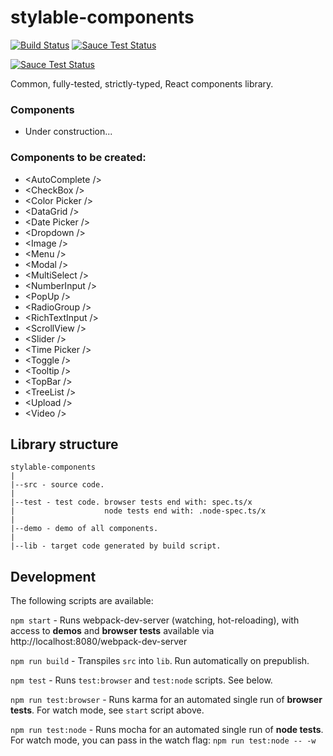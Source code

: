 # stylable-components
[![Build Status](https://travis-ci.org/wix/stylable-components.svg?branch=master)](https://travis-ci.org/wix/stylable-components)
[![Sauce Test Status](https://saucelabs.com/buildstatus/WixReactComponents)](https://saucelabs.com/u/WixReactComponents)

[![Sauce Test Status](https://saucelabs.com/browser-matrix/WixReactComponents.svg)](https://saucelabs.com/u/WixReactComponents)

Common, fully-tested, strictly-typed, React components library.

### Components
- Under construction...

### Components to be created:
- &lt;AutoComplete /&gt;
- &lt;CheckBox /&gt;
- &lt;Color Picker /&gt;
- &lt;DataGrid /&gt;
- &lt;Date Picker /&gt;
- &lt;Dropdown /&gt;
- &lt;Image /&gt;
- &lt;Menu /&gt;
- &lt;Modal /&gt;
- &lt;MultiSelect /&gt;
- &lt;NumberInput /&gt;
- &lt;PopUp /&gt;
- &lt;RadioGroup /&gt;
- &lt;RichTextInput /&gt;
- &lt;ScrollView /&gt;
- &lt;Slider /&gt;
- &lt;Time Picker /&gt;
- &lt;Toggle /&gt;
- &lt;Tooltip /&gt;
- &lt;TopBar /&gt;
- &lt;TreeList /&gt;
- &lt;Upload /&gt;
- &lt;Video /&gt;

## Library structure
```
stylable-components
|
|--src - source code.
|
|--test - test code. browser tests end with: spec.ts/x
|                    node tests end with: .node-spec.ts/x
|
|--demo - demo of all components.
|
|--lib - target code generated by build script.
```

## Development

The following scripts are available:

`npm start` -
Runs webpack-dev-server (watching, hot-reloading), with access to **demos** and **browser tests** available via http://localhost:8080/webpack-dev-server

`npm run build` -
Transpiles `src` into `lib`. Run automatically on prepublish.

`npm test` -
Runs `test:browser` and `test:node` scripts. See below.

`npm run test:browser` -
Runs karma for an automated single run of **browser tests**. For watch mode, see `start` script above.

`npm run test:node` -
Runs mocha for an automated single run of **node tests**.
For watch mode, you can pass in the watch flag: `npm run test:node -- -w`
